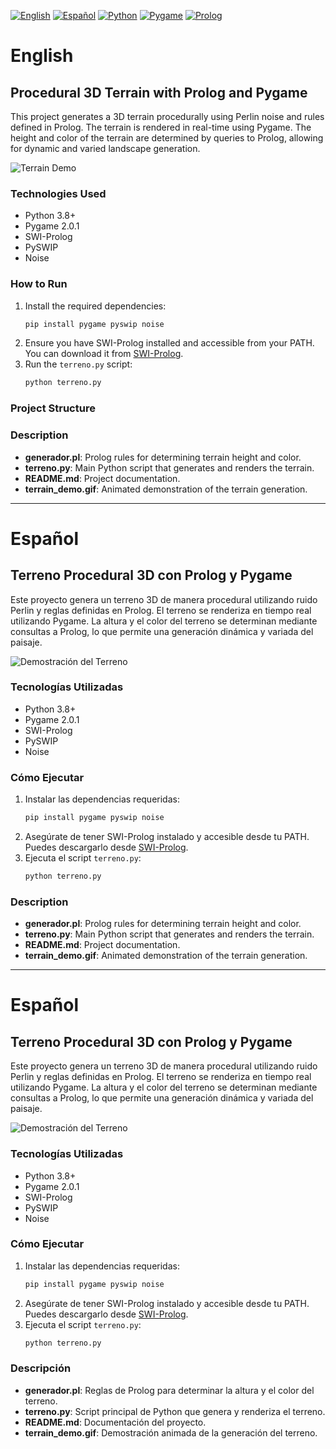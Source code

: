 [![English](https://img.shields.io/badge/lang-English-blue)](#english)
[![Español](https://img.shields.io/badge/lang-Español-red)](#español)
[![Python](https://img.shields.io/badge/Python-3.8%2B-blue)](https://www.python.org/)
[![Pygame](https://img.shields.io/badge/Pygame-2.0.1-green)](https://www.pygame.org/)
[![Prolog](https://img.shields.io/badge/Prolog-SWI--Prolog-orange)](https://www.swi-prolog.org/)

# English

## Procedural 3D Terrain with Prolog and Pygame

This project generates a 3D terrain procedurally using Perlin noise and rules defined in Prolog. The terrain is rendered in real-time using Pygame. The height and color of the terrain are determined by queries to Prolog, allowing for dynamic and varied landscape generation.

![Terrain Demo](terrain_demo.gif)

### Technologies Used
- Python 3.8+
- Pygame 2.0.1
- SWI-Prolog
- PySWIP
- Noise

### How to Run
1. Install the required dependencies:
    ```sh
    pip install pygame pyswip noise
    ```
2. Ensure you have SWI-Prolog installed and accessible from your PATH. You can download it from [SWI-Prolog](https://www.swi-prolog.org/Download.html).
3. Run the `terreno.py` script:
    ```sh
    python terreno.py
    ```

### Project Structure

### Description
- **generador.pl**: Prolog rules for determining terrain height and color.
- **terreno.py**: Main Python script that generates and renders the terrain.
- **README.md**: Project documentation.
- **terrain_demo.gif**: Animated demonstration of the terrain generation.

---

# Español

## Terreno Procedural 3D con Prolog y Pygame

Este proyecto genera un terreno 3D de manera procedural utilizando ruido Perlin y reglas definidas en Prolog. El terreno se renderiza en tiempo real utilizando Pygame. La altura y el color del terreno se determinan mediante consultas a Prolog, lo que permite una generación dinámica y variada del paisaje.

![Demostración del Terreno](terrain_demo.gif)

### Tecnologías Utilizadas
- Python 3.8+
- Pygame 2.0.1
- SWI-Prolog
- PySWIP
- Noise

### Cómo Ejecutar
1. Instalar las dependencias requeridas:
    ```sh
    pip install pygame pyswip noise
    ```
2. Asegúrate de tener SWI-Prolog instalado y accesible desde tu PATH. Puedes descargarlo desde [SWI-Prolog](https://www.swi-prolog.org/Download.html).
3. Ejecuta el script `terreno.py`:
    ```sh
    python terreno.py
    ```

### Description
- **generador.pl**: Prolog rules for determining terrain height and color.
- **terreno.py**: Main Python script that generates and renders the terrain.
- **README.md**: Project documentation.
- **terrain_demo.gif**: Animated demonstration of the terrain generation.

---

# Español

## Terreno Procedural 3D con Prolog y Pygame

Este proyecto genera un terreno 3D de manera procedural utilizando ruido Perlin y reglas definidas en Prolog. El terreno se renderiza en tiempo real utilizando Pygame. La altura y el color del terreno se determinan mediante consultas a Prolog, lo que permite una generación dinámica y variada del paisaje.

![Demostración del Terreno](terrain_demo.gif)

### Tecnologías Utilizadas
- Python 3.8+
- Pygame 2.0.1
- SWI-Prolog
- PySWIP
- Noise

### Cómo Ejecutar
1. Instalar las dependencias requeridas:
    ```sh
    pip install pygame pyswip noise
    ```
2. Asegúrate de tener SWI-Prolog instalado y accesible desde tu PATH. Puedes descargarlo desde [SWI-Prolog](https://www.swi-prolog.org/Download.html).
3. Ejecuta el script `terreno.py`:
    ```sh
    python terreno.py
    ```


### Descripción
- **generador.pl**: Reglas de Prolog para determinar la altura y el color del terreno.
- **terreno.py**: Script principal de Python que genera y renderiza el terreno.
- **README.md**: Documentación del proyecto.
- **terrain_demo.gif**: Demostración animada de la generación del terreno.
